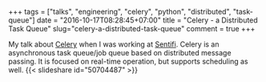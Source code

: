 +++
tags = ["talks", "engineering", "celery", "python", "distributed", "task-queue"]
date = "2016-10-17T08:28:45+07:00"
title = "Celery - a Distributed Task Queue"
slug="celery-a-distributed-task-queue"
comment = true
+++

My talk about [Celery](http://www.celeryproject.org) when I was working at [Sentifi](http://sentifi.com).
Celery is an asynchronous task queue/job queue based on distributed message passing.	It is focused on real-time operation, but supports scheduling as well.
{{< slideshare id="50704487" >}}
